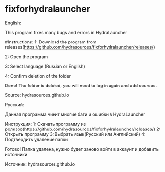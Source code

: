 # fixforhydralauncher

English:

This program fixes many bugs and errors in HydraLauncher

#Instructions:
1: Download the program from releases(https://github.com/hydrasources/fixforhydralauncher/releases/)

2: Open the program

3: Select language (Russian or English)

4: Confirm deletion of the folder



Done! The folder is deleted, you will need to log in again and add sources.

Source:
hydrasources.github.io


Русский:

Данная программа чинит многие баги и ошибки в HydraLauncher

Инструкция:
1: Скачать программу из релизов(https://github.com/hydrasources/fixforhydralauncher/releases/)
2: Открыть программу
3: Выбрать язык(Русский или Английский)
4: Подтвердить удаление папки

Готово! Папка удалена, нужно будет заново войти в аккаунт и добавить источники

Источник:
hydrasources.github.io
